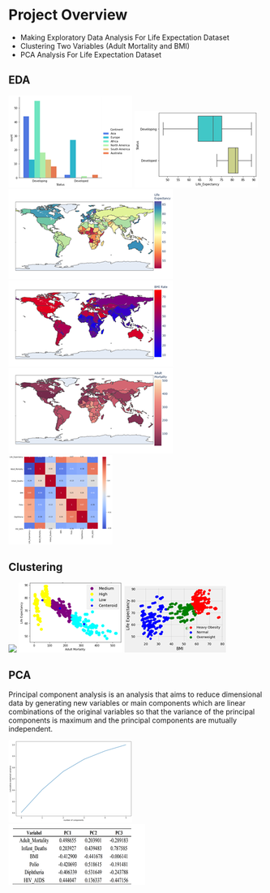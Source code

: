 # Project Overview 
* Making Exploratory Data Analysis For Life Expectation Dataset
* Clustering Two Variables (Adult Mortality and BMI)
* PCA Analysis For Life Expectation Dataset


## EDA
![](Country_Status.png)
![](Boxplot_Lifebystatus.png )
![](WorldLife_Map.png)
![](BMI_Map.png)
![](AdultMortality_Map.png)
![](Corelogram.png)

## Clustering
![](Elbowplot.png)
![](Adult_Cluster.png)
![](BMI_Cluster.png)

## PCA
Principal component analysis is an analysis that aims to reduce dimensional data by generating new variables or main components which are linear combinations of the original variables so that the variance of the principal components is maximum and the principal components are mutually independent.

![](Screeplot.png)
![](PCA2.png)

